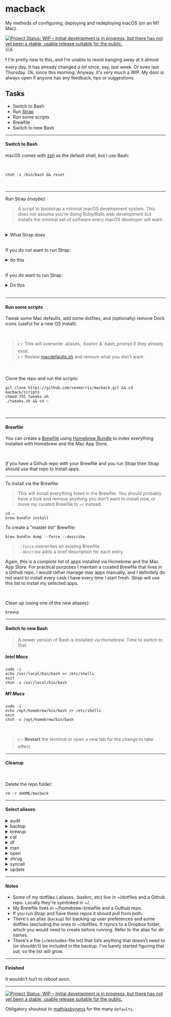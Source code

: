 # macback

My methods of configuring, deploying and redeploying macOS (on an M1 Mac).


[![Project Status: WIP – Initial development is in progress, but there has not yet been a stable, usable release suitable for the public.](https://www.repostatus.org/badges/latest/wip.svg)](https://www.repostatus.org/#wip)
:ukraine:

:exclamation: I'm pretty new to this, and I'm unable to resist banging away at it almost every day. It has already changed *a lot* since, say, last week. Or even last Thursday. Ok, since this morning. Anyway, it's _very much_ a WIP. My door is always open if anyone has any feedback, tips or suggestions.

## Tasks

- Switch to Bash
- Run [Strap](https://github.com/MikeMcQuaid/strap)
- Run some scripts
- Brewfile
- Switch to new Bash

---
#### Switch to Bash

  macOS comes with [zsh](https://support.apple.com/en-us/HT208050) as the default shell, but I use Bash:

  <br>

  ```
  chsh -s /bin/bash && reset
  ```

<br>

---
Run Strap *(maybe)*.

>A script to bootstrap a minimal macOS development system. This does not assume you're doing Ruby/Rails
> web development but installs the minimal set of software every macOS developer will want.

<br>

<details>
  <summary>What Strap does</summary>

<br>

- Disables Java in Safari (for better security)
- Enables the macOS screensaver password immediately (for better security)
- Enables the macOS application firewall (for better security)
- Adds a Found this computer? message to the login screen (for machine recovery)
- Enables full-disk encryption and saves the FileVault Recovery Key to the Desktop (for better security)
- Installs the Xcode Command Line Tools (for compilers and Unix tools)
- Agree to the Xcode license (for using compilers without prompts)
- Installs Homebrew (for installing command-line software)
- Installs Homebrew Bundle (for bundler-like Brewfile support)
- Installs Homebrew Services (for managing Homebrew-installed services)
- Installs Homebrew Cask (for installing graphical software)
- Installs the latest macOS software updates (for better security)
- Installs dotfiles from a user's https://github.com/username/dotfiles repository. If they exist and are executable: runs script/setup to configure the dotfiles and script/strap-after-setup after setting up everything else.
- Installs software from a user's Brewfile in their https://github.com/username/homebrew-brewfile repository or .Brewfile in their home directory.
- A simple web application to set Git's name, email and GitHub token (needs authorised on any organisations you wish to access)
- Idempotent

</details>

<br>

If you _do not_ want to run Strap:

<details>
  <summary>do this</summary>

---
Install [Homebrew](https://brew.sh/):


```
/bin/bash -c "$(curl -fsSL https://raw.githubusercontent.com/Homebrew/install/HEAD/install.sh)"
```

<br>

Install Xcode Command Line Tools:


```
xcode-select --install
```

</details>

<br>

If you _do_ want to run Strap:

<details>
  <summary>Do this</summary>

---

```
git clone https://github.com/MikeMcQuaid/strap
cd strap
bash bin/strap.sh
```

Alternatively, you can run [Strap in a browser](https://macos-strap.herokuapp.com/).

</details>

<br>

---
#### Run some scripts

Tweak some Mac defaults, add some dotfiles, and (optionally) remove Dock icons (useful for a new OS install).

<br>

> :point_right: This will overwrite .aliases, .bashrc & .bash_prompt if they already exist.<br>
> :point_right: Review [macdefaults.sh](scripts/macdefaults.sh) and remove what you don't want.

<br>

Clone the repo and run the scripts:

```
git clone https://github.com/sevmorris/macback.git && cd macback/scripts
chmod 755 tweaks.sh
./tweaks.sh && cd ~
```

<br>

---
#### Brewfile

You can create a [Brewfile](https://github.com/Homebrew/homebrew-bundle) using [Homebrew Bundle](https://docs.brew.sh/Manpage#bundle-subcommand) to index everything installed with Homebrew and the Mac App Store.

<br>

_If_ you have a Github repo with your Brewfile and you run Strap then Strap should use that repo to install apps.

---
To install via the Brewfile:

> This will install everything listed in the Brewfile. You should probably have a look and remove anything you don't want to install now, or move my curated Brewfile to ~/ instead.

```
cd ~
brew bundle install
```

To create a "master list" Brewfile:

```
brew bundle dump --force --describe
```

> `--force` overwrites an existing Brewfile.<br>
> `--describe` adds a brief description for each entry.

Again, this is a *complete* list of apps installed via Homebrew and the Mac App Store. For practical purposes I maintain a curated Brewfile that lives in a Github repo. I would rather manage mas apps manually, and I definitely do not want to install every cask I have every time I start fresh. Strap will use this list to install my selected apps.

<br>

Clean up (using one of the new aliases):

```
brewup
```

---
#### Switch to new Bash

> A newer version of Bash is installed via Homebrew. Time to switch to that.


##### Intel Macs

```
sudo -i
echo /usr/local/bin/bash >> /etc/shells
exit
chsh -s /usr/local/bin/bash
```

##### M1 Macs

```
sudo -i
echo /opt/homebrew/bin/bash >> /etc/shells
exit
chsh -s /opt/homebrew/bin/bash
```

<br>

> :point_right: **Restart** the terminal or open a new tab for the change to take effect.


---
#### Cleanup

<br>

Delete the repo folder:

```
rm -r $HOME/macback
```


---
#### Select aliases

<details>
  <summary>audit</summary>
<br>
Runs a system audit using security and system auditing tool Lynis.

</details>


<details>
  <summary>backup</summary>
<br>
Backs up dotfiles and ~/Library/Preferences, (not including files listed in .excludes-file.txt) to a Dropbox folder.

  </details>


<details>
  <summary>brewup</summary>
<br>
Updates, upgrades & cleans up Homebrew.

  </details>


<details>
  <summary>cat</summary>
<br>
Opens a file with cat clone bat.

</details>


<details>
  <summary>df</summary>
<br>
Gives an overview of the filesystem disk space usage using Disk Usage/Free utility (duf) instead of df.

  </details>


<details>
  <summary>man</summary>
<br>
Replaces man with the simplified and community-driven tldr.

</details>


<details>
  <summary>open</summary>
<br>
Opens file for editing in the text editor micro.  

  </details>


<details>
  <summary>shrug</summary>
<br>
Copies ¯\_(ツ)_/¯ to the clipboard

  </details>


<details>
  <summary>syncall</summary>
<br>
I maintain two copies of .aliases and Brewfile and edit them regularly. This syncs both versions & pushes them to Github. (synca will sync just the .aliases files and syncb will sync just the Brewfiles)

  </details>


<details>
  <summary>update</summary>
<br>
Gets macOS Software Updates, and updates installed Ruby gems, npm, and their installed packages.

  </details>


---
#### Notes

- Some of my dotfiles (.aliases, .bashrc, etc) live in ~/dotfiles and a Github repo. Locally they're symlinked in ~/.<br>
- My Brewfile lives in ~/homebrew-brewfile  and a Guthub repo.<br>
- If you run Strap and have these repos it should pull from both.
- There's an alias (`backup`) for backing up user preferences and some dotfiles (excluding the ones in ~/dotfiles. It rsyncs to a Dropbox folder, which you would need to create before running. Refer to the alias for dir names.<br>
- There's a file (~/excludes-file.txt) that lists anything that doesn't need to (or shouldn't) be included in the backup.
I've barely started figuring that out, so the list will grow.

---
#### Finished

It wouldn't hurt to reboot soon.

---
[![Project Status: WIP – Initial development is in progress, but there has not yet been a stable, usable release suitable for the public.](https://www.repostatus.org/badges/latest/wip.svg)](https://www.repostatus.org/#wip)

Obligatory shoutout to [mathiasbynens](https://github.com/mathiasbynens/dotfiles/blob/main/.macos) for the many `defaults`.
